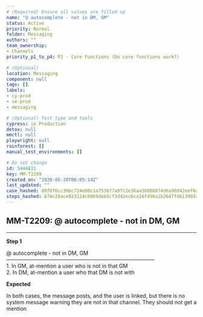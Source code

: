 ```yaml
---
# (Required) Ensure all values are filled up
name: "@ autocomplete - not in DM, GM"
status: Active
priority: Normal
folder: Messaging
authors: ""
team_ownership: 
- Channels
priority_p1_to_p4: P2 - Core Functions (Do core functions work?)

# (Optional)
location: Messaging
component: null
tags: []
labels: 
- cy-prod
- se-prod
- messaging

# (Optional) Test type and tools
cypress: in Production
detox: null
mmctl: null
playwright: null
rainforest: []
manual_test_environments: []

# Do not change
id: 5444811
key: MM-T2209
created_on: "2020-05-20T06:05:14Z"
last_updated: ""
case_hashed: d9f0f0cc36bc724e00c1a753b77a9fc2e36aa36088074d6a90d42eef6de0a35f470841e111aa36098d1b20caaef834da
steps_hashed: b74c28ace823124c8869deb5cf3d42ec6ca16fd90a1b2647fd6139934624bd2ca2518bc9230db23a6062041226e0bcb6
---
```


<!-- (Auto-generated) Based on frontmatter's "key" and "name" -->

## MM-T2209: @ autocomplete - not in DM, GM

---

**Step 1**

@ autocomplete - not in DM, GM\
————————————————————————————\
1\. In GM, at-mention a user who is not in that GM\
2\. In DM, at-mention a user who that DM is not with

**Expected**

In both cases, the message posts, and the user is linked, but there is no system message warning they are not in that channel. They should not get a mention
